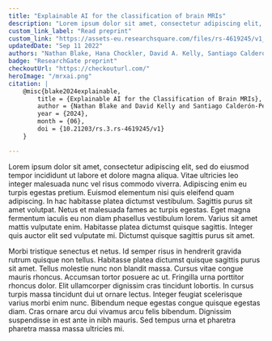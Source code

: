 ```yaml
---
title: "Explainable AI for the classification of brain MRIs"
description: "Lorem ipsum dolor sit amet, consectetur adipiscing elit, sed do eiusmod tempor incididunt ut labore et dolore magna aliqua."
custom_link_label: "Read preprint"
custom_link: "https://assets-eu.researchsquare.com/files/rs-4619245/v1_covered_8418deb1-3e27-453c-9961-ae06d3d068ce.pdf?c=1732719880"
updatedDate: "Sep 11 2022"
authors: "Nathan Blake, Hana Chockler, David A. Kelly, Santiago Calderón-Peña*, Akchunya Chanchal"
badge: "ResearchGate preprint"
checkoutUrl: "https://checkouturl.com/"
heroImage: "/mrxai.png"
citation: |
    @misc{blake2024explainable,
        title = {Explainable AI for the Classification of Brain MRIs}, 
        author = {Nathan Blake and David Kelly and Santiago Calderón-Peña and Akchunya Chanchal and Hana Chockler},
        year = {2024},
        month = {06},
        doi = {10.21203/rs.3.rs-4619245/v1}
    }

---
```


Lorem ipsum dolor sit amet, consectetur adipiscing elit, sed do eiusmod tempor incididunt ut labore et dolore magna aliqua. Vitae ultricies leo integer malesuada nunc vel risus commodo viverra. Adipiscing enim eu turpis egestas pretium. Euismod elementum nisi quis eleifend quam adipiscing. In hac habitasse platea dictumst vestibulum. Sagittis purus sit amet volutpat. Netus et malesuada fames ac turpis egestas. Eget magna fermentum iaculis eu non diam phasellus vestibulum lorem. Varius sit amet mattis vulputate enim. Habitasse platea dictumst quisque sagittis. Integer quis auctor elit sed vulputate mi. Dictumst quisque sagittis purus sit amet.

Morbi tristique senectus et netus. Id semper risus in hendrerit gravida rutrum quisque non tellus. Habitasse platea dictumst quisque sagittis purus sit amet. Tellus molestie nunc non blandit massa. Cursus vitae congue mauris rhoncus. Accumsan tortor posuere ac ut. Fringilla urna porttitor rhoncus dolor. Elit ullamcorper dignissim cras tincidunt lobortis. In cursus turpis massa tincidunt dui ut ornare lectus. Integer feugiat scelerisque varius morbi enim nunc. Bibendum neque egestas congue quisque egestas diam. Cras ornare arcu dui vivamus arcu felis bibendum. Dignissim suspendisse in est ante in nibh mauris. Sed tempus urna et pharetra pharetra massa massa ultricies mi.
